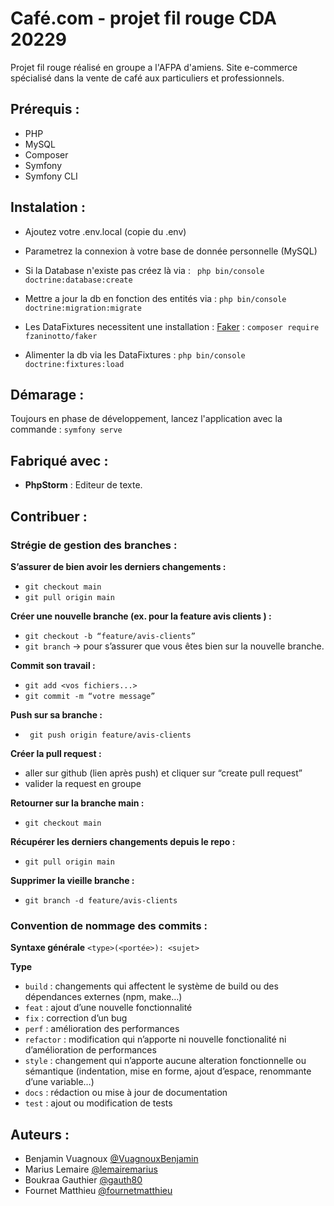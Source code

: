 # Café.com - projet fil rouge CDA 20229

Projet fil rouge réalisé en groupe a l'AFPA d'amiens. Site e-commerce spécialisé dans la vente de café aux particuliers et professionnels. 

## Prérequis : 

* PHP 
* MySQL
* Composer
* Symfony
* Symfony CLI

## Instalation : 

* Ajoutez votre .env.local (copie du .env) 
* Parametrez la connexion à votre base de donnée personnelle (MySQL)
* Si la Database n'existe pas créez là via : 
``` php bin/console doctrine:database:create```

* Mettre a jour la db en fonction des entités via : 
``` php bin/console doctrine:migration:migrate ```

* Les DataFixtures necessitent une installation : 
[Faker](https://packagist.org/packages/fzaninotto/faker) : ```composer require fzaninotto/faker ```

* Alimenter la db via les DataFixtures : 
``` php bin/console doctrine:fixtures:load ```

## Démarage : 

Toujours en phase de développement, lancez l'application avec la commande : ```symfony serve``` 

## Fabriqué avec : 

* **PhpStorm** : Editeur de texte. 

## Contribuer : 

### Strégie de gestion des branches : 
        
**S’assurer de bien avoir les derniers changements :** 
* ``` git checkout main ```
* ``` git pull origin main ```


**Créer une nouvelle branche (ex. pour la feature avis clients ) :** 
* ``` git checkout -b “feature/avis-clients” ```
* ``` git branch ``` → pour s’assurer que vous êtes bien sur la nouvelle branche. 

**Commit son travail :** 
* ``` git add <vos fichiers...> ```
* ``` git commit -m “votre message” ```

**Push sur sa branche :** 
* ``` git push origin feature/avis-clients```

**Créer la pull request :**
* aller sur github (lien après push) et cliquer sur “create pull request”
* valider la request en groupe 

**Retourner sur la branche main :** 
* ``` git checkout main ```

**Récupérer les derniers changements depuis le repo :** 
* ``` git pull origin main ```

**Supprimer la vieille branche :** 
* ``` git branch -d feature/avis-clients ```

### Convention de nommage des commits : 

**Syntaxe générale**
```<type>(<portée>): <sujet>```

**Type**
* ```build``` : changements qui affectent le système de build ou des dépendances externes (npm, make…)
* ```feat``` : ajout d’une nouvelle fonctionnalité
* ```fix``` : correction d’un bug
* ```perf``` : amélioration des performances
* ```refactor``` : modification qui n’apporte ni nouvelle fonctionalité ni d’amélioration de performances
* ```style``` : changement qui n’apporte aucune alteration fonctionnelle ou sémantique (indentation, mise en forme, ajout d’espace, renommante d’une variable…)
* ```docs``` : rédaction ou mise à jour de documentation
* ```test``` : ajout ou modification de tests

## Auteurs :

* Benjamin Vuagnoux [@VuagnouxBenjamin](https://github.com/VuagnouxBenjamin)
* Marius Lemaire [@lemairemarius](https://github.com/lemairemarius)
* Boukraa Gauthier [@gauth80](https://github.com/gauth80)
* Fournet Matthieu [@fournetmatthieu](https://github.com/fournetmatthieu)

